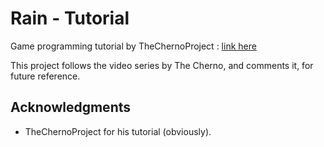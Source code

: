 # Rain - Tutorial

Game programming tutorial by TheChernoProject : [link here](https://www.youtube.com/playlist?list=PLlrATfBNZ98eOOCk2fOFg7Qg5yoQfFAdf)

This project follows the video series by The Cherno, and comments it, for future reference.

## Acknowledgments

* TheChernoProject for his tutorial (obviously).


